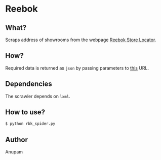 Reebok
======

What?
-----

Scraps address of showrooms from the webpage [Reebok Store Locator](https://fitness.reebok.com/international/store-locator/).

How?
----

Required data is returned as `json` by passing parameters to [this](http://placesws.adidas-group.com/API/search) URL.

Dependencies
------------

The scrawler depends on ``lxml``.

How to use?
-----------

```sh
$ python rbk_spider.py
```

Author
------

Anupam